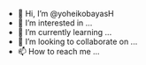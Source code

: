 - 👋 Hi, I’m @yoheikobayasH
- 👀 I’m interested in ...
- 🌱 I’m currently learning ...
- 💞️ I’m looking to collaborate on ...
- 📫 How to reach me ...

<!---
yoheikobayasH/yoheikobayasH is a ✨ special ✨ repository because its `README.md` (this file) appears on your GitHub profile.
You can click the Preview link to take a look at your changes.
--->
